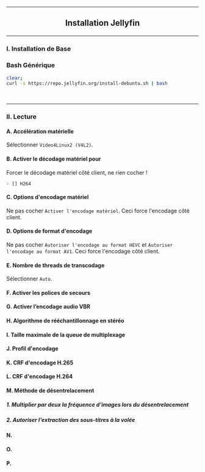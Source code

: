 ---------------------------------------------------------------------------------------------------------------------------------------------------------------------------------------------
## <p align='center'> Installation Jellyfin </p>
---------------------------------------------------------------------------------------------------------------------------------------------------------------------------------------------
### I. Installation de Base
### Bash Générique
```bash
clear;
curl -s https://repo.jellyfin.org/install-debuntu.sh | bash
```


<br />

---------------------------------------------------------------------------------------------------------------------------------------------------------------------------------------------
### II. Lecture
#### A. Accélération matérielle
Sélectionner `Video4Linux2 (V4L2)`.
#### B. Activer le décodage matériel pour
Forcer le décodage matériel côté client, ne rien cocher !
```
- [] H264
```

#### C. Options d'encodage matériel
Ne pas cocher `Activer l'encodage matériel`. Ceci force l'encodage côté client.

#### D. Options de format d'encodage
Ne pas cocher `Autoriser l'encodage au format HEVC` et `Autoriser l'encodage au format AV1`. Ceci force l'encodage côté client.

#### E. Nombre de threads de transcodage
Sélectionner `Auto`.

#### F. Activer les polices de secours

#### G. Activer l’encodage audio VBR

#### H. Algorithme de rééchantillonnage en stéréo

#### I. Taille maximale de la queue de multiplexage

#### J. Profil d'encodage

#### K. CRF d'encodage H.265

#### L. CRF d'encodage H.264

#### M. Méthode de désentrelacement
##### 1. Multiplier par deux la fréquence d'images lors du désentrelacement
##### 2. Autoriser l'extraction des sous-titres à la volée 

#### N.
#### O.

#### P. 
